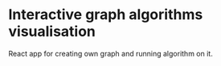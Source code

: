 # Interactive graph algorithms visualisation
React app for creating own graph and running algorithm on it.
